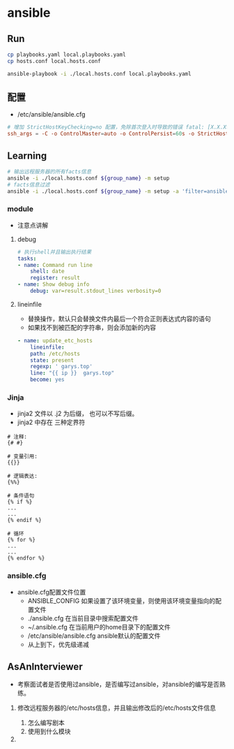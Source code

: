 # ansible

## Run
```bash
cp playbooks.yaml local.playbooks.yaml
cp hosts.conf local.hosts.conf

ansible-playbook -i ./local.hosts.conf local.playbooks.yaml
```
## 配置
- /etc/ansible/ansible.cfg
```conf
# 增加 StrictHostKeyChecking=no 配置，免除首次登入时导致的错误 fatal: [X.X.X>X]: FAILED! => {"msg": "Using a SSH password instead of a key is not possible because Host Key checking is enabled and sshpass does not support this.  Please add this host's fingerprint to your known_hosts file to manage this host."}
ssh_args = -C -o ControlMaster=auto -o ControlPersist=60s -o StrictHostKeyChecking=no
```

## Learning
```bash
# 输出远程服务器的所有facts信息
ansible -i ./local.hosts.conf ${group_name} -m setup
# facts信息过滤
ansible -i ./local.hosts.conf ${group_name} -m setup -a 'filter=ansible_all_ipv4_addresses'
```

### module
- 注意点讲解

1. debug
    ```yaml
    # 执行shell并且输出执行结果
    tasks:
    - name: Command run line 
        shell: date 
        register: result 
    - name: Show debug info 
        debug: var=result.stdout_lines verbosity=0
    ```

2. lineinfile
    - 替换操作，默认只会替换文件内最后一个符合正则表达式内容的语句
    - 如果找不到被匹配的字符串，则会添加新的内容
    ```yaml
    - name: update_etc_hosts
        lineinfile:
        path: /etc/hosts
        state: present
        regexp: ' garys.top'
        line: "{{ ip }}  garys.top"
        become: yes
    ```

### Jinja
- jinja2 文件以 .j2 为后缀， 也可以不写后缀。
- jinja2 中存在 三种定界符
```
# 注释:    
{# #}

# 变量引用:  
{{}}

# 逻辑表达:  
{%%}

# 条件语句
{% if %}
...
...
{% endif %}

# 循环
{% for %}
...
...
{% endfor %}
```

### ansible.cfg
- ansible.cfg配置文件位置
    - ANSIBLE_CONFIG   如果设置了该环境变量，则使用该环境变量指向的配置文件
    - ./ansible.cfg    在当前目录中搜索配置文件
    - ~/.ansible.cfg   在当前用户的home目录下的配置文件
    - /etc/ansible/ansible.cfg  ansible默认的配置文件
    - 从上到下，优先级递减

## AsAnInterviewer
- 考察面试者是否使用过ansible，是否编写过ansible，对ansible的编写是否熟练。

1. 修改远程服务器的/etc/hosts信息，并且输出修改后的/etc/hosts文件信息
    1. 怎么编写剧本
    2. 使用到什么模块

2. 